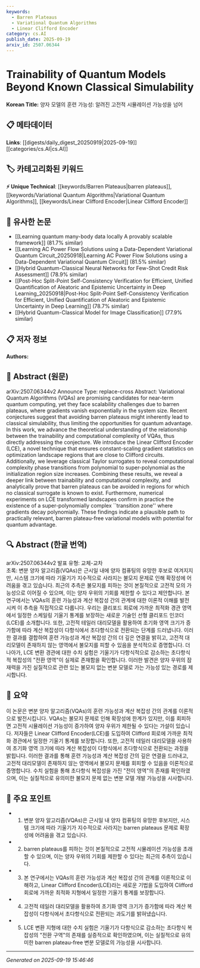 ```yaml
---
keywords:
  - Barren Plateaus
  - Variational Quantum Algorithms
  - Linear Clifford Encoder
category: cs.AI
publish_date: 2025-09-19
arxiv_id: 2507.06344
---
```


<!-- KEYWORD_LINKING_METADATA:
{
  "processed_timestamp": "2025-09-22 21:20:24.261315",
  "vocabulary_version": "1.0",
  "selected_keywords": [
    "Barren Plateaus",
    "Variational Quantum Algorithms",
    "Linear Clifford Encoder"
  ],
  "rejected_keywords": [
    "Classical Simulability"
  ],
  "similarity_scores": {
    "Barren Plateaus": 0.82,
    "Variational Quantum Algorithms": 0.78,
    "Linear Clifford Encoder": 0.8
  },
  "extraction_method": "AI_prompt_based",
  "budget_applied": true
}
-->


# Trainability of Quantum Models Beyond Known Classical Simulability

**Korean Title:** 양자 모델의 훈련 가능성: 알려진 고전적 시뮬레이션 가능성을 넘어

## 📋 메타데이터

**Links**: [[digests/daily_digest_20250919|2025-09-19]]   [[categories/cs.AI|cs.AI]]

## 🏷️ 카테고리화된 키워드
**⚡ Unique Technical**: [[keywords/Barren Plateaus|barren plateaus]], [[keywords/Variational Quantum Algorithms|Variational Quantum Algorithms]], [[keywords/Linear Clifford Encoder|Linear Clifford Encoder]]

## 🔗 유사한 논문
- [[Learning quantum many-body data locally A provably scalable framework]] (81.7% similar)
- [[Learning AC Power Flow Solutions using a Data-Dependent Variational Quantum Circuit_20250918|Learning AC Power Flow Solutions using a Data-Dependent Variational Quantum Circuit]] (81.5% similar)
- [[Hybrid Quantum-Classical Neural Networks for Few-Shot Credit Risk Assessment]] (78.9% similar)
- [[Post-Hoc Split-Point Self-Consistency Verification for Efficient, Unified Quantification of Aleatoric and Epistemic Uncertainty in Deep Learning_20250918|Post-Hoc Split-Point Self-Consistency Verification for Efficient, Unified Quantification of Aleatoric and Epistemic Uncertainty in Deep Learning]] (78.7% similar)
- [[Hybrid Quantum-Classical Model for Image Classification]] (77.9% similar)

## 📋 저자 정보

**Authors:** 

## 📄 Abstract (원문)

arXiv:2507.06344v2 Announce Type: replace-cross 
Abstract: Variational Quantum Algorithms (VQAs) are promising candidates for near-term quantum computing, yet they face scalability challenges due to barren plateaus, where gradients vanish exponentially in the system size. Recent conjectures suggest that avoiding barren plateaus might inherently lead to classical simulability, thus limiting the opportunities for quantum advantage. In this work, we advance the theoretical understanding of the relationship between the trainability and computational complexity of VQAs, thus directly addressing the conjecture. We introduce the Linear Clifford Encoder (LCE), a novel technique that ensures constant-scaling gradient statistics on optimization landscape regions that are close to Clifford circuits. Additionally, we leverage classical Taylor surrogates to reveal computational complexity phase transitions from polynomial to super-polynomial as the initialization region size increases. Combining these results, we reveal a deeper link between trainability and computational complexity, and analytically prove that barren plateaus can be avoided in regions for which no classical surrogate is known to exist. Furthermore, numerical experiments on LCE transformed landscapes confirm in practice the existence of a super-polynomially complex ``transition zone'' where gradients decay polynomially. These findings indicate a plausible path to practically relevant, barren plateau-free variational models with potential for quantum advantage.

## 🔍 Abstract (한글 번역)

arXiv:2507.06344v2 발표 유형: 교체-교차  
초록: 변분 양자 알고리즘(VQAs)은 근시일 내에 양자 컴퓨팅의 유망한 후보로 여겨지지만, 시스템 크기에 따라 기울기가 지수적으로 사라지는 불모지 문제로 인해 확장성에 어려움을 겪고 있습니다. 최근의 추측은 불모지를 피하는 것이 본질적으로 고전적 모의 가능성으로 이어질 수 있으며, 이는 양자 우위의 기회를 제한할 수 있다고 제안합니다. 본 연구에서는 VQAs의 훈련 가능성과 계산 복잡성 간의 관계에 대한 이론적 이해를 발전시켜 이 추측을 직접적으로 다룹니다. 우리는 클리포드 회로에 가까운 최적화 경관 영역에서 일정한 스케일링 기울기 통계를 보장하는 새로운 기술인 선형 클리포드 인코더(LCE)를 소개합니다. 또한, 고전적 테일러 대리모델을 활용하여 초기화 영역 크기가 증가함에 따라 계산 복잡성이 다항식에서 초다항식으로 전환되는 단계를 드러냅니다. 이러한 결과를 결합하여 훈련 가능성과 계산 복잡성 간의 더 깊은 연결을 밝히고, 고전적 대리모델이 존재하지 않는 영역에서 불모지를 피할 수 있음을 분석적으로 증명합니다. 더 나아가, LCE 변환 경관에 대한 수치 실험은 기울기가 다항식적으로 감소하는 초다항식적 복잡성의 "전환 영역"이 실제로 존재함을 확인합니다. 이러한 발견은 양자 우위의 잠재력을 가진 실질적으로 관련 있는 불모지 없는 변분 모델로 가는 가능성 있는 경로를 제시합니다.

## 📝 요약

이 논문은 변분 양자 알고리즘(VQAs)의 훈련 가능성과 계산 복잡성 간의 관계를 이론적으로 발전시킵니다. VQAs는 불모지 문제로 인해 확장성에 한계가 있지만, 이를 회피하면 고전적 시뮬레이션 가능성이 증가하여 양자 우위가 제한될 수 있다는 가설이 있습니다. 저자들은 Linear Clifford Encoder(LCE)를 도입하여 Clifford 회로에 가까운 최적화 경관에서 일정한 기울기 통계를 보장합니다. 또한, 고전적 테일러 대리모델을 사용하여 초기화 영역 크기에 따라 계산 복잡성이 다항식에서 초다항식으로 전환되는 과정을 밝힙니다. 이러한 결과를 통해 훈련 가능성과 계산 복잡성 간의 깊은 연결을 드러내고, 고전적 대리모델이 존재하지 않는 영역에서 불모지 문제를 회피할 수 있음을 이론적으로 증명합니다. 수치 실험을 통해 초다항식 복잡성을 가진 "전이 영역"의 존재를 확인하였으며, 이는 실질적으로 유의미한 불모지 문제 없는 변분 모델 개발 가능성을 시사합니다.

## 🎯 주요 포인트

- 1. 변분 양자 알고리즘(VQAs)은 근시일 내 양자 컴퓨팅의 유망한 후보지만, 시스템 크기에 따라 기울기가 지수적으로 사라지는 barren plateaus 문제로 확장성에 어려움을 겪고 있습니다.

- 2. barren plateaus를 피하는 것이 본질적으로 고전적 시뮬레이션 가능성을 초래할 수 있으며, 이는 양자 우위의 기회를 제한할 수 있다는 최근의 추측이 있습니다.

- 3. 본 연구에서는 VQAs의 훈련 가능성과 계산 복잡성 간의 관계를 이론적으로 이해하고, Linear Clifford Encoder(LCE)라는 새로운 기법을 도입하여 Clifford 회로에 가까운 최적화 지형에서 일정한 기울기 통계를 보장합니다.

- 4. 고전적 테일러 대리모델을 활용하여 초기화 영역 크기가 증가함에 따라 계산 복잡성이 다항식에서 초다항식으로 전환되는 과도기를 밝혀냈습니다.

- 5. LCE 변환 지형에 대한 수치 실험은 기울기가 다항식으로 감소하는 초다항식 복잡성의 "전환 구역"의 존재를 실증적으로 확인하였으며, 이는 실질적으로 유의미한 barren plateau-free 변분 모델로의 가능성을 시사합니다.

---

*Generated on 2025-09-19 15:46:46*
